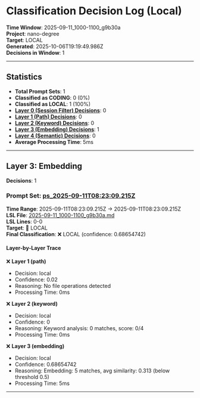 # Classification Decision Log (Local)

**Time Window**: 2025-09-11_1000-1100_g9b30a<br>
**Project**: nano-degree<br>
**Target**: LOCAL<br>
**Generated**: 2025-10-06T19:19:49.986Z<br>
**Decisions in Window**: 1

---

## Statistics

- **Total Prompt Sets**: 1
- **Classified as CODING**: 0 (0%)
- **Classified as LOCAL**: 1 (100%)
- **[Layer 0 (Session Filter) Decisions](#layer-0-session-filter)**: 0
- **[Layer 1 (Path) Decisions](#layer-1-path)**: 0
- **[Layer 2 (Keyword) Decisions](#layer-2-keyword)**: 0
- **[Layer 3 (Embedding) Decisions](#layer-3-embedding)**: 1
- **[Layer 4 (Semantic) Decisions](#layer-4-semantic)**: 0
- **Average Processing Time**: 5ms

---

## Layer 3: Embedding

**Decisions**: 1

### Prompt Set: [ps_2025-09-11T08:23:09.215Z](../../history/2025-09-11_1000-1100_g9b30a.md#ps_2025-09-11T08:23:09.215Z)

**Time Range**: 2025-09-11T08:23:09.215Z → 2025-09-11T08:23:09.215Z<br>
**LSL File**: [2025-09-11_1000-1100_g9b30a.md](../../history/2025-09-11_1000-1100_g9b30a.md#ps_2025-09-11T08:23:09.215Z)<br>
**LSL Lines**: 0-0<br>
**Target**: 📍 LOCAL<br>
**Final Classification**: ❌ LOCAL (confidence: 0.68654742)

#### Layer-by-Layer Trace

❌ **Layer 1 (path)**
- Decision: local
- Confidence: 0.02
- Reasoning: No file operations detected
- Processing Time: 0ms

❌ **Layer 2 (keyword)**
- Decision: local
- Confidence: 0
- Reasoning: Keyword analysis: 0 matches, score: 0/4
- Processing Time: 0ms

❌ **Layer 3 (embedding)**
- Decision: local
- Confidence: 0.68654742
- Reasoning: Embedding: 5 matches, avg similarity: 0.313 (below threshold 0.5)
- Processing Time: 5ms

---

